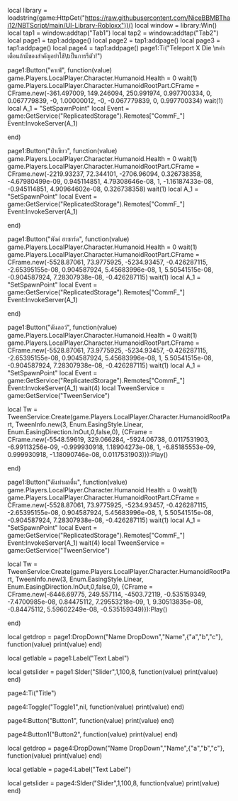 local library = loadstring(game:HttpGet("https://raw.githubusercontent.com/NiceBBMBThai12/NBTScript/main/UI-Library-Robloxx"))()
local window = library:Win()
local tap1 = window:addtap("Tab1")
local tap2 = window:addtap("Tab2")
local page1 = tap1:addpage()
local page2 = tap1:addpage()
local page3 = tap1:addpage()
local page4 = tap1:addpage()
page1:Ti("Teleport X Die \nคำเตือนถ้ามีของสำคัญอย่าใช้\tเป็นการรีตัว!")

page1:Button("คาเฟ่", function(value)
    game.Players.LocalPlayer.Character.Humanoid.Health = 0
	wait(1)
	game.Players.LocalPlayer.Character.HumanoidRootPart.CFrame = CFrame.new(-361.497009, 149.246094, 250.991974, 0.997700334, 0, 0.067779839, -0, 1.00000012, -0, -0.067779839, 0, 0.997700334)
	wait(1)
	local A_1 = "SetSpawnPoint"
	local Event = game:GetService("ReplicatedStorage").Remotes["CommF_"]
	Event:InvokeServer(A_1)

end)

page1:Button("ป่าเขียว", function(value)
    game.Players.LocalPlayer.Character.Humanoid.Health = 0
	wait(1)
	game.Players.LocalPlayer.Character.HumanoidRootPart.CFrame = CFrame.new(-2219.93237, 72.344101, -2706.96094, 0.326738358, -4.67980499e-09, 0.945114851, 4.79308646e-08, 1, -1.16187433e-08, -0.945114851, 4.90964602e-08, 0.326738358)
	wait(1)
local A_1 = "SetSpawnPoint"
local Event = game:GetService("ReplicatedStorage").Remotes["CommF_"]
Event:InvokeServer(A_1)

end)

page1:Button("พังค์ ฮาซาร์ด", function(value)
    game.Players.LocalPlayer.Character.Humanoid.Health = 0
	wait(1)
	game.Players.LocalPlayer.Character.HumanoidRootPart.CFrame = CFrame.new(-5528.87061, 73.9775925, -5234.93457, -0.426287115, -2.65395155e-08, 0.904587924, 5.45683996e-08, 1, 5.50541515e-08, -0.904587924, 7.28307938e-08, -0.426287115)
	wait(1)
local A_1 = "SetSpawnPoint"
local Event = game:GetService("ReplicatedStorage").Remotes["CommF_"]
Event:InvokeServer(A_1)

end)

page1:Button("ดันลอว์", function(value)
    game.Players.LocalPlayer.Character.Humanoid.Health = 0
	wait(1)
	game.Players.LocalPlayer.Character.HumanoidRootPart.CFrame = CFrame.new(-5528.87061, 73.9775925, -5234.93457, -0.426287115, -2.65395155e-08, 0.904587924, 5.45683996e-08, 1, 5.50541515e-08, -0.904587924, 7.28307938e-08, -0.426287115)
	wait(1)
local A_1 = "SetSpawnPoint"
local Event = game:GetService("ReplicatedStorage").Remotes["CommF_"]
Event:InvokeServer(A_1)
wait(4)
local TweenService = game:GetService("TweenService")

local Tw = TweenService:Create(game.Players.LocalPlayer.Character.HumanoidRootPart, TweenInfo.new(3, Enum.EasingStyle.Linear, Enum.EasingDirection.InOut,0,false,0),
{CFrame = CFrame.new(-5548.59619, 329.066284, -5924.06738, 0.0117531903, -6.99113256e-09, -0.999930918, 1.18904273e-08, 1, -6.85185553e-09, 0.999930918, -1.18090746e-08, 0.0117531903)}):Play()

end)

page1:Button("ดันทำผลตื่น", function(value)
    game.Players.LocalPlayer.Character.Humanoid.Health = 0
	wait(1)
	game.Players.LocalPlayer.Character.HumanoidRootPart.CFrame = CFrame.new(-5528.87061, 73.9775925, -5234.93457, -0.426287115, -2.65395155e-08, 0.904587924, 5.45683996e-08, 1, 5.50541515e-08, -0.904587924, 7.28307938e-08, -0.426287115)
	wait(1)
local A_1 = "SetSpawnPoint"
local Event = game:GetService("ReplicatedStorage").Remotes["CommF_"]
Event:InvokeServer(A_1)
wait(4)
local TweenService = game:GetService("TweenService")

local Tw = TweenService:Create(game.Players.LocalPlayer.Character.HumanoidRootPart, TweenInfo.new(3, Enum.EasingStyle.Linear, Enum.EasingDirection.InOut,0,false,0),
{CFrame = CFrame.new(-6446.69775, 249.557114, -4503.72119, -0.535159349, -7.4700985e-08, 0.84475112, 7.29553218e-09, 1, 9.30513835e-08, -0.84475112, 5.59602249e-08, -0.535159349)}):Play()

end)


local getdrop = page1:DropDown("Name DropDown","Name",{"a","b","c"}, function(value)
    print(value)
end)

local getlable = page1:Label("Text Label")

local getslider = page1:Slder("Slider",1,100,8, function(value)
    print(value)
end)

page4:Ti("Title")

page4:Toggle("Toggle1",nil, function(value)
    print(value)
end)

page4:Button("Button1", function(value)
    print(value)
end)

page4:Button1("Button2", function(value)
    print(value)
end)

local getdrop = page4:DropDown("Name DropDown","Name",{"a","b","c"}, function(value)
    print(value)
end)

local getlable = page4:Label("Text Label")

local getslider = page4:Slder("Slider",1,100,8, function(value)
    print(value)
end)
